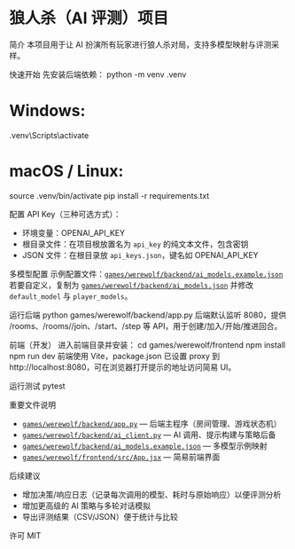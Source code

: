 # 狼人杀（AI 评测）项目

简介
本项目用于让 AI 扮演所有玩家进行狼人杀对局，支持多模型映射与评测采样。

快速开始
先安装后端依赖：
python -m venv .venv
# Windows:
.venv\Scripts\activate
# macOS / Linux:
source .venv/bin/activate
pip install -r requirements.txt

配置 API Key（三种可选方式）：
- 环境变量：OPENAI_API_KEY
- 根目录文件：在项目根放置名为 `api_key` 的纯文本文件，包含密钥
- JSON 文件：在根目录放 `api_keys.json`，键名如 OPENAI_API_KEY

多模型配置
示例配置文件：[`games/werewolf/backend/ai_models.example.json`](games/werewolf/backend/ai_models.example.json:1)
若要自定义，复制为 [`games/werewolf/backend/ai_models.json`](games/werewolf/backend/ai_models.json:1) 并修改 `default_model` 与 `player_models`。

运行后端
python games/werewolf/backend/app.py
后端默认监听 8080，提供 /rooms、/rooms/<id>/join、/start、/step 等 API，用于创建/加入/开始/推进回合。

前端（开发）
进入前端目录并安装：
cd games/werewolf/frontend
npm install
npm run dev
前端使用 Vite，package.json 已设置 proxy 到 http://localhost:8080，可在浏览器打开提示的地址访问简易 UI。

运行测试
pytest

重要文件说明
- [`games/werewolf/backend/app.py`](games/werewolf/backend/app.py:1) — 后端主程序（房间管理、游戏状态机）
- [`games/werewolf/backend/ai_client.py`](games/werewolf/backend/ai_client.py:1) — AI 调用、提示构建与策略后备
- [`games/werewolf/backend/ai_models.example.json`](games/werewolf/backend/ai_models.example.json:1) — 多模型示例映射
- [`games/werewolf/frontend/src/App.jsx`](games/werewolf/frontend/src/App.jsx:1) — 简易前端界面

后续建议
- 增加决策/响应日志（记录每次调用的模型、耗时与原始响应）以便评测分析
- 增加更高级的 AI 策略与多轮对话模拟
- 导出评测结果（CSV/JSON）便于统计与比较

许可
MIT